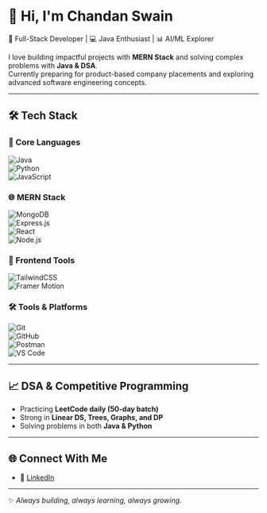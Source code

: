 # 👋 Hi, I'm Chandan Swain  

🚀 Full-Stack Developer | 💻 Java Enthusiast | 📊 AI/ML Explorer  

I love building impactful projects with **MERN Stack** and solving complex problems with **Java & DSA**.  
Currently preparing for product-based company placements and exploring advanced software engineering concepts.  

---

## 🛠️ Tech Stack  

### 🚀 Core Languages  
![Java](https://img.shields.io/badge/Java-ED8B00?style=for-the-badge&logo=openjdk&logoColor=white)  
![Python](https://img.shields.io/badge/Python-3776AB?style=for-the-badge&logo=python&logoColor=white)  
![JavaScript](https://img.shields.io/badge/JavaScript-F7DF1E?style=for-the-badge&logo=javascript&logoColor=black)  

### 🌐 MERN Stack  
![MongoDB](https://img.shields.io/badge/MongoDB-4EA94B?style=for-the-badge&logo=mongodb&logoColor=white)  
![Express.js](https://img.shields.io/badge/Express.js-000000?style=for-the-badge&logo=express&logoColor=white)  
![React](https://img.shields.io/badge/React-20232A?style=for-the-badge&logo=react&logoColor=61DAFB)  
![Node.js](https://img.shields.io/badge/Node.js-339933?style=for-the-badge&logo=node-dot-js&logoColor=white)  

### 🎨 Frontend Tools  
![TailwindCSS](https://img.shields.io/badge/Tailwind_CSS-06B6D4?style=for-the-badge&logo=tailwind-css&logoColor=white)  
![Framer Motion](https://img.shields.io/badge/Framer_Motion-black?style=for-the-badge&logo=framer&logoColor=blue)  


### 🛠️ Tools & Platforms  
![Git](https://img.shields.io/badge/Git-F05032?style=for-the-badge&logo=git&logoColor=white)  
![GitHub](https://img.shields.io/badge/GitHub-100000?style=for-the-badge&logo=github&logoColor=white)  
![Postman](https://img.shields.io/badge/Postman-FF6C37?style=for-the-badge&logo=postman&logoColor=white)  
![VS Code](https://img.shields.io/badge/VS_Code-007ACC?style=for-the-badge&logo=visual-studio-code&logoColor=white)  

---

## 📈 DSA & Competitive Programming  
- Practicing **LeetCode daily (50-day batch)**  
- Strong in **Linear DS, Trees, Graphs, and DP**  
- Solving problems in both **Java & Python**  

---

## 🌐 Connect With Me  
- 💼 [LinkedIn](https://www.linkedin.com/chandanswain09)  

---

✨ *Always building, always learning, always growing.*  
